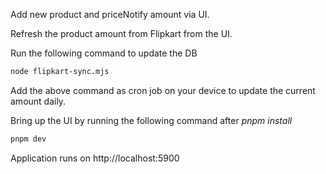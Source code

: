 Add new product and priceNotify amount via UI.

Refresh the product amount from Flipkart from the UI.

Run the following command to update the DB

```sh
node flipkart-sync.mjs

```

Add the above command as cron job on your device to update the current amount daily.

Bring up the UI by running the following command after _pnpm install_

```sh
pnpm dev
```

Application runs on http://localhost:5900
